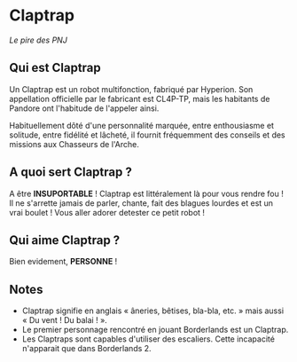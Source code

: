 # Claptrap
_Le pire des PNJ_

## Qui est Claptrap

Un Claptrap est un robot multifonction, fabriqué par Hyperion. Son appellation officielle par le fabricant est CL4P-TP, mais les habitants de Pandore ont l'habitude de l'appeler ainsi.

Habituellement dôté d'une personnalité marquée, entre enthousiasme et solitude, entre fidélité et lâcheté, il fournit fréquemment des conseils et des missions aux Chasseurs de l'Arche. 

## A quoi sert Claptrap ?

A être __INSUPORTABLE__ ! Claptrap est littéralement là pour vous rendre fou ! Il ne s'arrette jamais de parler, chante, fait des blagues lourdes et est un vrai boulet ! Vous aller adorer detester ce petit robot !

## Qui aime Claptrap ?

Bien evidement, __PERSONNE__ !

## Notes

- Claptrap signifie en anglais « âneries, bêtises, bla-bla, etc. » mais aussi « Du vent ! Du balai ! ».
- Le premier personnage rencontré en jouant Borderlands est un Claptrap.
- Les Claptraps sont capables d'utiliser des escaliers. Cette incapacité n'apparait que dans Borderlands 2.